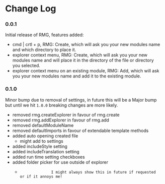 # Change Log

### 0.0.1

Initial release of RMG, features added:

-   cmd | crtl + p, RMG: Create, which will ask you your new modules name and which directory to place it.
-   explorer context menu, RMG: Create, which will ask you your new modules name and will place it in the directory of the file or directory you selected.
-   explorer context menu on an existing module, RMG: Add, which will ask you your new modules name and add it to the existing module.

### 0.1.0

Minor bump due to removal of settings, in future this will be a Major bump but until we hit `1.0.0` breaking changes are more likely.

-   removed rmg.createExplorer in favour of rmg.create
-   removed rmg.addExplorer in favour of rmg.add
-   removed defaultModuleName
-   removed defaultImports in favour of extendable template methods
-   added auto opening created file
    -   might add to settings
-   added includeStyle setting
-   added includeTranslation setting
-   added run time setting checkboxes
-   added folder picker for use outside of explorer
    -                   I might always show this in future if requested or if it annoys me!
